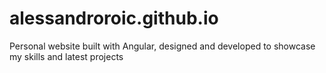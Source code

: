 # alessandroroic.github.io
Personal website built with Angular, designed and developed to showcase my skills and latest projects
